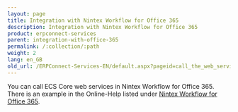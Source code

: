 ```yaml
---
layout: page
title: Integration with Nintex Workflow for Office 365
description: Integration with Nintex Workflow for Office 365
product: erpconnect-services
parent: integration-with-office-365
permalink: /:collection/:path
weight: 2
lang: en_GB
old_url: /ERPConnect-Services-EN/default.aspx?pageid=call_the_web_service_in_office365
---
```


You can call ECS Core web services in Nintex Workflow for Office 365. There is an example in the Online-Help listed under [Nintex Workflow for Office 365](../../sap-integration-nintex/nintex-workflow-for-office-365/).  